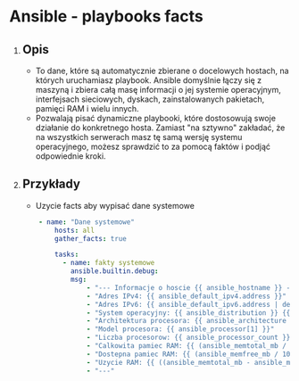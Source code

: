# Ansible - playbooks facts

1. Opis
    - 

    - To dane, które są automatycznie zbierane o docelowych hostach, na których uruchamiasz playbook. Ansible domyślnie łączy się z maszyną i zbiera całą masę informacji o jej systemie operacyjnym, interfejsach sieciowych, dyskach, zainstalowanych pakietach, pamięci RAM i wielu innych.
    - Pozwalają pisać dynamiczne playbooki, które dostosowują swoje działanie do konkretnego hosta. Zamiast "na sztywno" zakładać, że na wszystkich serwerach masz tę samą wersję systemu operacyjnego, możesz sprawdzić to za pomocą faktów i podjąć odpowiednie kroki.

2. Przykłady
    - 

    - Uzycie facts aby wypisać dane systemowe
    ```yaml
        - name: "Dane systemowe"
            hosts: all
            gather_facts: true

            tasks:
              - name: fakty systemowe
                ansible.builtin.debug:
                msg:
                    - "--- Informacje o hoscie {{ ansible_hostname }} ---"
                    - "Adres IPv4: {{ ansible_default_ipv4.address }}"
                    - "Adres IPv6: {{ ansible_default_ipv6.address | default('Brak adresu IPv6') }}"
                    - "System operacyjny: {{ ansible_distribution }} {{ ansible_distribution_major_version }} ({{ ansible_distribution_version }})"
                    - "Architektura procesora: {{ ansible_architecture }}"
                    - "Model procesora: {{ ansible_processor[1] }}"
                    - "Liczba procesorow: {{ ansible_processor_count }}"
                    - "Calkowita pamiec RAM: {{ (ansible_memtotal_mb / 1024) | round(2) }} GB"
                    - "Dostepna pamiec RAM: {{ (ansible_memfree_mb / 1024) | round(2) }} GB"
                    - "Uzycie RAM: {{ ((ansible_memtotal_mb - ansible_memfree_mb) / ansible_memtotal_mb * 100) | round(2) }} %"
                    - "---"
    ```